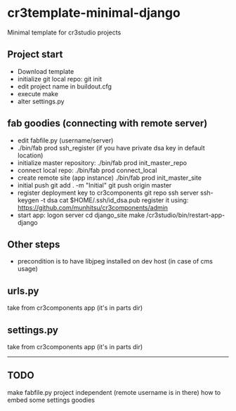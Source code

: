 cr3template-minimal-django
=======================================
Minimal template for cr3studio projects


Project start
-------------
- Download template
- initialize git local repo:
	git init
- edit project name in buildout.cfg
- execute make
- alter settings.py


fab goodies (connecting with remote server)
-------------------------------------------
- edit fabfile.py (username/server)
- ./bin/fab prod ssh_register (if you have private dsa key in default location)
- initialize master repository:
	./bin/fab prod init_master_repo
- connect local repo:
	./bin/fab prod connect_local
- create remote site (app instance)
	./bin/fab prod init_master_site
- initial push
	git add . -m "Initial"
	git push origin master
- register deployment key to cr3components git repo
	ssh server
	ssh-keygen -t dsa
	cat $HOME/.ssh/id_dsa.pub
register it using: https://github.com/munhitsu/cr3components/admin
- start app:
	logon server
	cd django_site
	make
	/cr3studio/bin/restart-app-django


Other steps
-----------
- precondition is to have libjpeg installed on dev host (in case of cms usage)




urls.py
-------
take from cr3components app (it's in parts dir)

settings.py
-----------
take from cr3components app (it's in parts dir)


----
TODO
----
make fabfile.py project independent (remote username is in there)
how to embed some settings goodies
